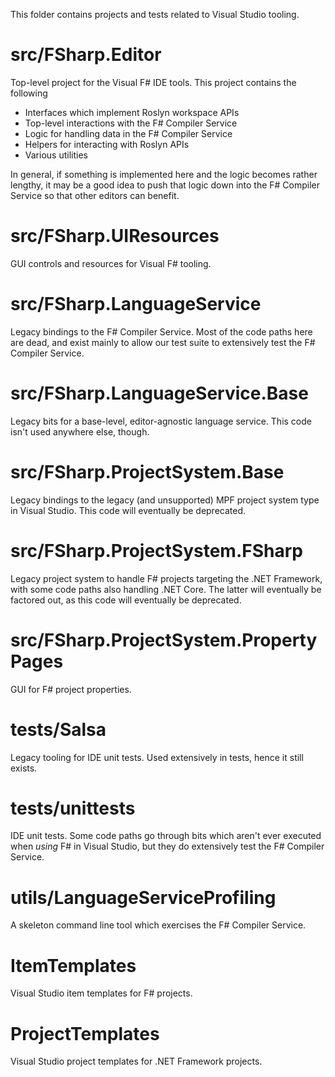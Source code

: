 This folder contains projects and tests related to Visual Studio tooling.

# src/FSharp.Editor

Top-level project for the Visual F# IDE tools.  This project contains the following

* Interfaces which implement Roslyn workspace APIs
* Top-level interactions with the F# Compiler Service
* Logic for handling data in the F# Compiler Service
* Helpers for interacting with Roslyn APIs
* Various utilities

In general, if something is implemented here and the logic becomes rather lengthy, it may be a good idea to push that logic down into the F# Compiler Service so that other editors can benefit.

# src/FSharp.UIResources

GUI controls and resources for Visual F# tooling.

# src/FSharp.LanguageService

Legacy bindings to the F# Compiler Service.  Most of the code paths here are dead, and exist mainly to allow our test suite to extensively test the F# Compiler Service.

# src/FSharp.LanguageService.Base

Legacy bits for a base-level, editor-agnostic language service.  This code isn't used anywhere else, though.

# src/FSharp.ProjectSystem.Base

Legacy bindings to the legacy (and unsupported) MPF project system type in Visual Studio.  This code will eventually be deprecated.

# src/FSharp.ProjectSystem.FSharp

Legacy project system to handle F# projects targeting the .NET Framework, with some code paths also handling .NET Core.  The latter will eventually be factored out, as this code will eventually be deprecated.

# src/FSharp.ProjectSystem.PropertyPages

GUI for F# project properties.

# tests/Salsa

Legacy tooling for IDE unit tests.  Used extensively in tests, hence it still exists.

# tests/unittests

IDE unit tests.  Some code paths go through bits which aren't ever executed when _using_ F# in Visual Studio, but they do extensively test the F# Compiler Service.

# utils/LanguageServiceProfiling

A skeleton command line tool which exercises the F# Compiler Service.

# ItemTemplates

Visual Studio item templates for F# projects.

# ProjectTemplates

Visual Studio project templates for .NET Framework projects.
